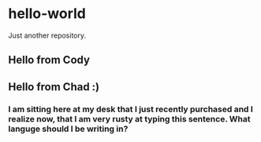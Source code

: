 # hello-world
Just another repository.

## Hello from Cody
## Hello from Chad :)
### <body> I am sitting here at my desk that I just recently purchased and I realize now, that I am very rusty at typing this sentence. What languge should I be writing in? </body>

